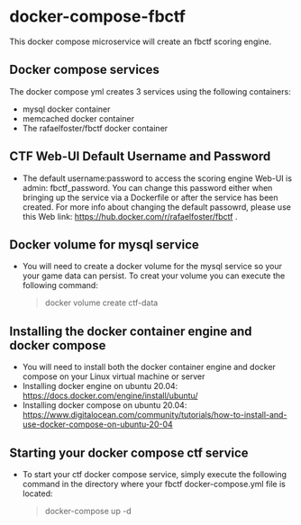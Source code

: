 # docker-compose-fbctf
This docker compose microservice will create an fbctf scoring engine.
## Docker compose services
The docker compose yml creates 3 services using the following containers: 
 - mysql docker container
 - memcached docker container
 - The rafaelfoster/fbctf docker container
## CTF Web-UI Default Username and Password 
 - The default username:password to access the scoring engine Web-UI is admin: fbctf_password.  You can change this password either when bringing up the service via a Dockerfile or after the service has been created.  For more info about changing the default passowrd, please use this Web link: https://hub.docker.com/r/rafaelfoster/fbctf .
## Docker volume for mysql service
 - You will need to create a docker volume for the mysql service so your your game data can persist.  To creat your volume you can execute the following command:
    > docker volume create ctf-data
## Installing the docker container engine and docker compose
 - You will need to install both the docker container engine and docker compose on your Linux virtual machine or server
 - Installing docker engine on ubuntu 20.04: https://docs.docker.com/engine/install/ubuntu/
 - Installing docker compose on ubuntu 20.04: https://www.digitalocean.com/community/tutorials/how-to-install-and-use-docker-compose-on-ubuntu-20-04
## Starting your docker compose ctf service
 - To start your ctf docker compose service, simply execute the following command in the directory where your fbctf docker-compose.yml file is located:
    > docker-compose up -d 

